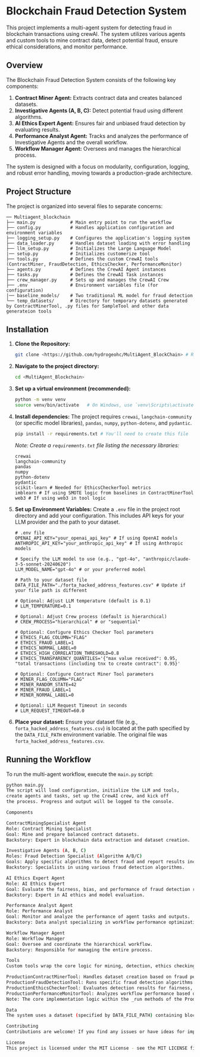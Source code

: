 # Blockchain Fraud Detection System

This project implements a multi-agent system for detecting fraud in blockchain transactions using crewAI. The system utilizes various agents and custom tools to mine contract data, detect potential fraud, ensure ethical considerations, and monitor performance.

## Overview
The Blockchain Fraud Detection System consists of the following key components:

1.  **Contract Miner Agent:** Extracts contract data and creates balanced datasets.
2.  **Investigative Agents (A, B, C):** Detect potential fraud using different algorithms.
3.  **AI Ethics Expert Agent:** Ensures fair and unbiased fraud detection by evaluating results.
4.  **Performance Analyst Agent:** Tracks and analyzes the performance of Investigative Agents and the overall workflow.
5.  **Workflow Manager Agent:** Oversees and manages the hierarchical process.

The system is designed with a focus on modularity, configuration, logging, and robust error handling, moving towards a production-grade architecture.

## Project Structure

The project is organized into several files to separate concerns:

```
── Multiagent_blockchain
├── main.py             # Main entry point to run the workflow
├── config.py           # Handles application configuration and environment variables
├── logging_setup.py    # Configures the application's logging system
├── data_loader.py      # Handles dataset loading with error handling
├── llm_setup.py        # Initializes the Large Language Model
|── setup.py            # Initializes customerize tool 
├── tools.py            # Defines the custom CrewAI tools (ContractMiner, FraudDetection, EthicsChecker, PerformanceMonitor)
├── agents.py           # Defines the CrewAI Agent instances
├── tasks.py            # Defines the CrewAI Task instances
├── crew_manager.py     # Sets up and manages the CrewAI Crew
├── .env                # Environment variables file (for configuration)
|── baseline_models/    # Two traditional ML model for fraud detection
└── temp_datasets/      # Directory for temporary datasets generated by ContractMinerTool, .py files for SampleTool and other data generateion tools    
```

## Installation

1.  **Clone the Repository:**
    ```bash
    git clone <https://github.com/hydrogeohc/MultiAgent_BlockChain> # Replace with your repository URL
    ```
2.  **Navigate to the project directory:**
    ```bash
    cd <MultiAgent_Blockchain>
    ```
3.  **Set up a virtual environment (recommended):**
    ```bash
    python -m venv venv
    source venv/bin/activate   # On Windows, use `venv\Scripts\activate`
    ```
4.  **Install dependencies:**
    The project requires `crewai`, `langchain-community` (or specific model libraries), `pandas`, `numpy`, `python-dotenv`, and `pydantic`.
    ```bash
    pip install -r requirements.txt # You'll need to create this file
    ```
    *Note: Create a `requirements.txt` file listing the necessary libraries:*
    ```
    crewai
    langchain-community
    pandas
    numpy
    python-dotenv
    pydantic
    scikit-learn # Needed for EthicsCheckerTool metrics
    imblearn # If using SMOTE logic from baselines in ContractMinerTool
    web3 # If using web3 in tool logic
    ```

5.  **Set up Environment Variables:**
    Create a `.env` file in the project root directory and add your configuration. This includes API keys for your LLM provider and the path to your dataset.

    ```dotenv
    # .env file
    OPENAI_API_KEY="your_openai_api_key" # If using OpenAI models
    ANTHROPIC_API_KEY="your_anthropic_api_key" # If using Anthropic models

    # Specify the LLM model to use (e.g., "gpt-4o", "anthropic/claude-3-5-sonnet-20240620")
    LLM_MODEL_NAME="gpt-4o" # or your preferred model

    # Path to your dataset file
    DATA_FILE_PATH="./forta_hacked_address_features.csv" # Update if your file path is different

    # Optional: Adjust LLM temperature (default is 0.1)
    # LLM_TEMPERATURE=0.1

    # Optional: Adjust Crew process (default is hierarchical)
    # CREW_PROCESS="hierarchical" # or "sequential"

    # Optional: Configure Ethics Checker Tool parameters
    # ETHICS_FLAG_COLUMN="FLAG"
    # ETHICS_FRAUD_LABEL=1
    # ETHICS_NORMAL_LABEL=0
    # ETHICS_HIGH_CORRELATION_THRESHOLD=0.8
    # ETHICS_TRANSPARENCY_QUANTILES='{"max value received": 0.95, "total transactions (including tnx to create contract": 0.95}'

    # Optional: Configure Contract Miner Tool parameters
    # MINER_FLAG_COLUMN="FLAG"
    # MINER_RANDOM_STATE=42
    # MINER_FRAUD_LABEL=1
    # MINER_NORMAL_LABEL=0

    # Optional: LLM Request Timeout in seconds
    # LLM_REQUEST_TIMEOUT=60.0
    ```
6.  **Place your dataset:**
    Ensure your dataset file (e.g., `forta_hacked_address_features.csv`) is located at the path specified by the `DATA_FILE_PATH` environment variable. The original file was `forta_hacked_address_features.csv`.

## Running the Workflow

To run the multi-agent workflow, execute the `main.py` script:

```bash
python main.py
The script will load configuration, initialize the LLM and tools,
create agents and tasks, set up the CrewAI crew, and kick off 
the process. Progress and output will be logged to the console.

Components

ContractMiningSpecialist Agent
Role: Contract Mining Specialist
Goal: Mine and prepare balanced contract datasets.
Backstory: Expert in blockchain data extraction and dataset creation.

Investigative Agents (A, B, C)
Roles: Fraud Detection Specialist (Algorithm A/B/C)
Goals: Apply specific algorithms to detect fraud and report results including predictions and feature importances.
Backstory: Specialists in using various fraud detection algorithms.

AI Ethics Expert Agent
Role: AI Ethics Expert
Goal: Evaluate the fairness, bias, and performance of fraud detection results.
Backstory: Expert in AI ethics and model evaluation.

Performance Analyst Agent
Role: Performance Analyst
Goal: Monitor and analyze the performance of agent tasks and outputs.
Backstory: Data analyst specializing in workflow performance optimization.

Workflow Manager Agent
Role: Workflow Manager
Goal: Oversee and coordinate the hierarchical workflow.
Backstory: Responsible for managing the entire process.

Tools
Custom tools wrap the core logic for mining, detection, ethics checking, and performance monitoring. They are designed to accept and return structured JSON data.

ProductionContractMinerTool: Handles dataset creation based on fraud percentage.
ProductionFraudDetectionTool: Runs specific fraud detection algorithms.
ProductionEthicsCheckerTool: Evaluates detection results for fairness, bias, and performance.
ProductionPerformanceMonitorTool: Analyzes workflow performance based on agent outputs.
Note: The core implementation logic within the _run methods of the Production*Tool classes are placeholders and need to be replaced with your actual, robust code (e.g., integrating the logic from the revised ContractMinerTool.py and EthicsCheckerTool.py files).

Data
The system uses a dataset (specified by DATA_FILE_PATH) containing blockchain transaction data. Ensure this file exists and contains the necessary columns, including the FLAG column for ground truth labels used in evaluation.

Contributing
Contributions are welcome! If you find any issues or have ideas for improvements, feel free to open a pull request.

License
This project is licensed under the MIT License - see the MIT LICENSE file for details.